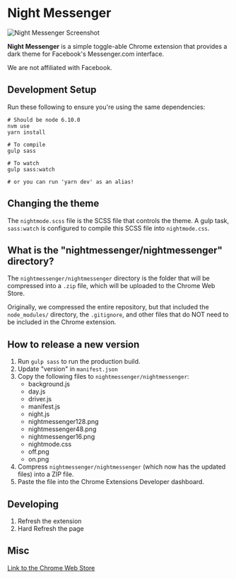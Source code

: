 # Night Messenger

<img 
    src="https://lh3.googleusercontent.com/Zaq8ot6x9MK2gA6CtX_il9lWkdd2PB6iqc9DWgBqrsuin56onzru9qqd4dl8PdmU8GysjsPu4eI=w640-h400-e365" 
    alt="Night Messenger Screenshot" 
/>

**Night Messenger** is a simple toggle-able Chrome extension that provides a dark theme for Facebook's Messenger.com interface.

We are not affiliated with Facebook.

## Development Setup

Run these following to ensure you're using the same dependencies:

```shell
# Should be node 6.10.0
nvm use
yarn install

# To compile
gulp sass

# To watch
gulp sass:watch

# or you can run 'yarn dev' as an alias!
```

## Changing the theme
The `nightmode.scss` file is the SCSS file that controls the theme. A gulp task, `sass:watch` is configured to compile this SCSS file into `nightmode.css`. 

## What is the "nightmessenger/nightmessenger" directory?
The `nightmessenger/nightmessenger` directory is the folder that will be compressed into a `.zip` file, which will be uploaded to the Chrome Web Store. 

Originally, we compressed the entire repository, but that included the `node_modules/` directory, the `.gitignore`, and other files that do NOT need to be included in the Chrome extension. 

## How to release a new version

1. Run `gulp sass` to run the production build. 
2. Update "version" in `manifest.json`
3. Copy the following files to `nightmessenger/nightmessenger`: 
    - background.js
    - day.js
    - driver.js
    - manifest.js
    - night.js
    - nightmessenger128.png
    - nightmessenger48.png
    - nightmessenger16.png
    - nightmode.css
    - off.png
    - on.png
4. Compress `nightmessenger/nightmessenger` (which now has the updated files) into a ZIP file.
5. Paste the file into the Chrome Extensions Developer dashboard.

## Developing
1. Refresh the extension
2. Hard Refresh the page


## Misc

[Link to the Chrome Web Store](https://chrome.google.com/webstore/detail/night-messenger/hjhnmilbfdehpgfcojlmmooknnkhgdmh/reviews?hl=en)